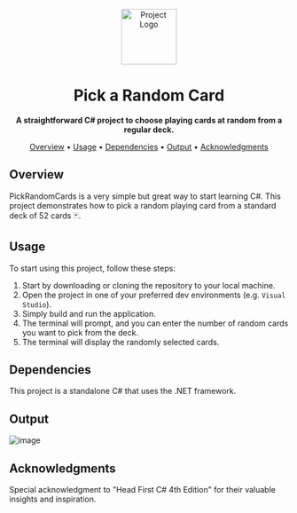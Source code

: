 
<p align="center">
  <img src="https://www.pinclipart.com/picdir/big/58-586373_playing-cards-png-clip-art-1173-deck-of.png" alt="Project Logo" width="100" height="100">
</p>


<h1 align="center">Pick a Random Card</h1>

<p align="center">
  <strong>A straightforward C# project to choose playing cards at random from a regular deck.</strong>
</p>

<p align="center">
  <a href="#overview">Overview</a> •
  <a href="#usage">Usage</a> •
  <a href="#dependencies">Dependencies</a> •
  <a href="#output">Output</a> •
  <a href="#acknowledgments">Acknowledgments</a>
</p>

## Overview <a name="overview"></a>
PickRandomCards is a very simple but great way to start learning C#. This project demonstrates how to pick a random playing card from a standard deck of 52 cards 🃏.

## Usage
To start using this project, follow these steps:
1. Start by downloading or cloning the repository to your local machine.
2. Open the project in one of your preferred dev environments (e.g. <code>Visual Studio</code>).
3. Simply build and run the application.
4. The terminal will prompt, and you can enter the number of random cards you want to pick from the deck.
5. The terminal will display the randomly selected cards.

## Dependencies 
This project is a standalone C# that uses the .NET framework.

## Output 
![image](https://github.com/EfremMic/PickRandomCards/assets/100604322/c5ad1f86-84cf-4c83-a3d8-bd0095b672ca)


## Acknowledgments <a name="acknowledgments"></a>
Special acknowledgment to "Head First C# 4th Edition" for their valuable insights and inspiration.
